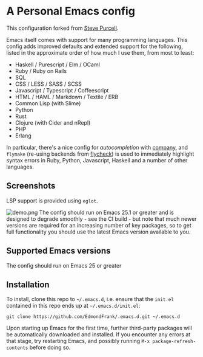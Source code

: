 # A Personal Emacs config

This configuration forked from [Steve Purcell](https://github.com/purcell/emacs.d).

Emacs itself comes with support for many programming languages. This
config adds improved defaults and extended support for the following, listed
in the approximate order of how much I use them, from most to least:

* Haskell / Purescript / Elm / OCaml
* Ruby / Ruby on Rails
* SQL
* CSS / LESS / SASS / SCSS
* Javascript / Typescript / Coffeescript
* HTML / HAML / Markdown / Textile / ERB
* Common Lisp (with Slime)
* Python
* Rust
* Clojure (with Cider and nRepl)
* PHP
* Erlang

In particular, there's a nice config for *autocompletion* with
[company](https://company-mode.github.io/), and
`flymake` (re-using backends from [flycheck](http://www.flycheck.org))
is used to immediately highlight syntax errors in Ruby, Python,
Javascript, Haskell and a number of other languages.

## Screenshots

LSP support is provided using `eglot`.

![demo.png](https://i.loli.net/2019/11/29/JZqBvFGQDbRYT1w.png)
The config should run on Emacs 25.1 or greater and is designed to
degrade smoothly - see the CI build - but note that much newer
versions are required for an increasing number of key packages, so to
get full functionality you should use the latest Emacs version
available to you.


## Supported Emacs versions

The config should run on Emacs 25 or greater

## Installation

To install, clone this repo to `~/.emacs.d`, i.e. ensure that the
`init.el` contained in this repo ends up at `~/.emacs.d/init.el`:

```
git clone https://github.com/EdmondFrank/.emacs.d.git ~/.emacs.d
```

Upon starting up Emacs for the first time, further third-party
packages will be automatically downloaded and installed. If you
encounter any errors at that stage, try restarting Emacs, and possibly
running `M-x package-refresh-contents` before doing so.

